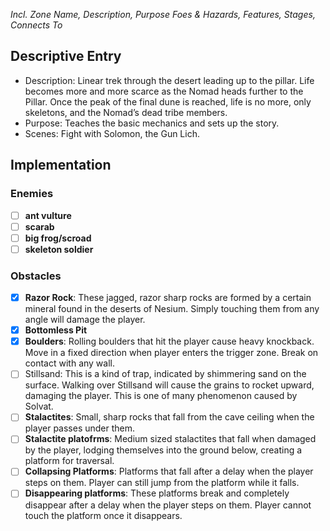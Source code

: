 *Incl. Zone Name, Description, Purpose Foes & Hazards, Features, Stages, Connects To*
## Descriptive Entry
- Description: Linear trek through the desert leading up to the pillar. Life becomes more and more scarce as the Nomad heads further to the Pillar. Once the peak of the final dune is reached, life is no more, only skeletons, and the Nomad’s dead tribe members.
- Purpose: Teaches the basic mechanics and sets up the story.
- Scenes: Fight with Solomon, the Gun Lich.

## Implementation
### Enemies
- [ ] **ant vulture**
- [ ] **scarab**
- [ ] **big frog/scroad**
- [ ] **skeleton soldier**

### Obstacles
- [x] **Razor Rock**: These jagged, razor sharp rocks are formed by a certain mineral found in the deserts of Nesium. Simply touching them from any angle will damage the player.
- [x] **Bottomless Pit**
- [x] **Boulders**: Rolling boulders that hit the player cause heavy knockback. Move in a fixed direction when player enters the trigger zone. Break on contact with any wall.
- [ ] Stillsand: This is a kind of trap, indicated by shimmering sand on the surface. Walking over Stillsand will cause the grains to rocket upward, damaging the player. This is one of many phenomenon caused by Solvat.
- [ ] **Stalactites**: Small, sharp rocks that fall from the cave ceiling when the player passes under them.
- [ ] **Stalactite platofrms**: Medium sized stalactites that fall when damaged by the player, lodging themselves into the ground below, creating a platform for traversal.
- [ ] **Collapsing Platforms**: Platforms that fall after a delay when the player steps on them. Player can still jump from the platform while it falls.
- [ ] **Disappearing platforms**: These platforms break and completely disappear after a delay when the player steps on them. Player cannot touch the platform once it disappears.